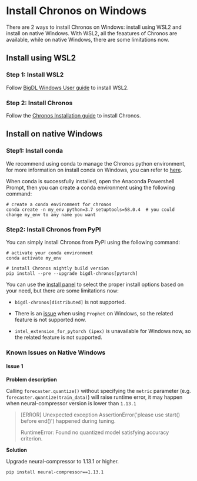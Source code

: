 # Install Chronos on Windows

There are 2 ways to install Chronos on Windows: install using WSL2 and install on native Windows. With WSL2, all the feaatures of Chronos are available, while on native Windows, there are some limitations now.

## Install using WSL2
### Step 1: Install WSL2

Follow [BigDL Windows User guide](../../UserGuide/win.md) to install WSL2.


### Step 2: Install Chronos

Follow the [Chronos Installation guide](../Overview/chronos.md#install) to install Chronos.

## Install on native Windows

### Step1: Install conda

We recommend using conda to manage the Chronos python environment, for more information on install conda on Windows, you can refer to [here](https://docs.conda.io/en/latest/miniconda.html#).

When conda is successfully installed, open the Anaconda Powershell Prompt, then you can create a conda environment using the following command:

```
# create a conda environment for chronos
conda create -n my_env python=3.7 setuptools=58.0.4  # you could change my_env to any name you want
```

### Step2: Install Chronos from PyPI
You can simply install Chronos from PyPI using the following command:

```
# activate your conda environment
conda activate my_env

# install Chronos nightly build version
pip install --pre --upgrade bigdl-chronos[pytorch]
```

You can use the [install panel](https://bigdl.readthedocs.io/en/latest/doc/Chronos/Overview/install.html#install-using-conda) to select the proper install options based on your need, but there are some limitations now:

- `bigdl-chronos[distributed]` is not supported.

- There is an [issue](https://github.com/facebook/prophet/issues/2227) when using `Prophet` on Windows, so the related feature is not supported now.

- `intel_extension_for_pytorch (ipex)` is unavailable for Windows now, so the related feature is not supported.

### Known Issues on Native Windows
#### Issue 1

**Problem description**

Calling `forecaster.quantize()` without specifying the `metric` parameter (e.g. `forecaster.quantize(train_data)`) will raise runtime error, it may happen when neural-compressor version is lower than `1.13.1`

> [ERROR] Unexpected exception AssertionError('please use start() before end()') happened during tuning.
>
> RuntimeError: Found no quantized model satisfying accuracy criterion.

**Solution**

Upgrade neural-compressor to 1.13.1 or higher.

`pip install neural-compressor==1.13.1`